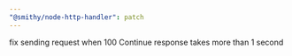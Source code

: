 ```yaml
---
"@smithy/node-http-handler": patch
---
```


fix sending request when 100 Continue response takes more than 1 second
